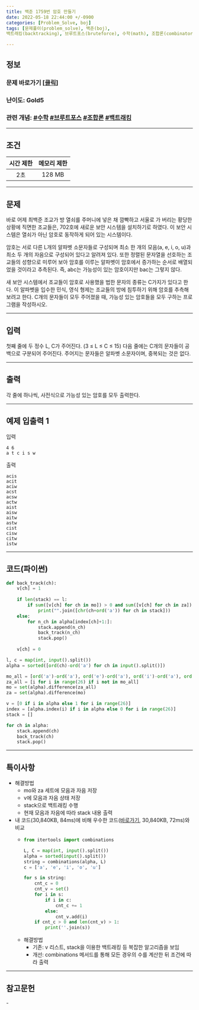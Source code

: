 ```yaml
---
title: 백준 1759번 암호 만들기
date: 2022-05-18 22:44:00 +/-0900
categories: [Problem_Solve, boj]
tags: [문제풀이(problem_solve), 백준(boj),  
백트래킹(backtracking), 브루트포스(bruteforce), 수학(math), 조합론(combinatorics)]

---
```

## 정보
### 문제 바로가기 [[클릭](https://www.acmicpc.net/problem/1759)]
### 난이도: Gold5
### 관련 개념: [#수학](https://www.acmicpc.net/problemset?sort=ac_desc&algo=124) [#브루트포스](https://www.acmicpc.net/problemset?sort=ac_desc&algo=125) [#조합론](https://www.acmicpc.net/problemset?sort=ac_desc&algo=6) [#백트래킹](https://www.acmicpc.net/problemset?sort=ac_desc&algo=5) 

---
## 조건

시간 제한|메모리 제한
:---:|:---:
2초|128 MB

---
## 문제
바로 어제 최백준 조교가 방 열쇠를 주머니에 넣은 채 깜빡하고 서울로 가 버리는 황당한 상황에 직면한 조교들은, 702호에 새로운 보안 시스템을 설치하기로 하였다. 이 보안 시스템은 열쇠가 아닌 암호로 동작하게 되어 있는 시스템이다.

암호는 서로 다른 L개의 알파벳 소문자들로 구성되며 최소 한 개의 모음(a, e, i, o, u)과 최소 두 개의 자음으로 구성되어 있다고 알려져 있다. 또한 정렬된 문자열을 선호하는 조교들의 성향으로 미루어 보아 암호를 이루는 알파벳이 암호에서 증가하는 순서로 배열되었을 것이라고 추측된다. 즉, abc는 가능성이 있는 암호이지만 bac는 그렇지 않다.

새 보안 시스템에서 조교들이 암호로 사용했을 법한 문자의 종류는 C가지가 있다고 한다. 이 알파벳을 입수한 민식, 영식 형제는 조교들의 방에 침투하기 위해 암호를 추측해 보려고 한다. C개의 문자들이 모두 주어졌을 때, 가능성 있는 암호들을 모두 구하는 프로그램을 작성하시오.

---
## 입력
첫째 줄에 두 정수 L, C가 주어진다. (3 ≤ L ≤ C ≤ 15) 다음 줄에는 C개의 문자들이 공백으로 구분되어 주어진다. 주어지는 문자들은 알파벳 소문자이며, 중복되는 것은 없다.

---
## 출력
각 줄에 하나씩, 사전식으로 가능성 있는 암호를 모두 출력한다.

---
## 예제 입출력 1
입력
```
4 6
a t c i s w
```

출력
```
acis
acit
aciw
acst
acsw
actw
aist
aisw
aitw
astw
cist
cisw
citw
istw
```

---
## 코드(파이썬)
```python
def back_track(ch):
    v[ch] = 1
    
    if len(stack) == l:
        if sum([v[ch] for ch in mo]) > 0 and sum([v[ch] for ch in za]) > 1:
            print("".join([chr(ch+ord('a')) for ch in stack]))
    else:
        for n_ch in alpha[index[ch]+1:]:
            stack.append(n_ch)
            back_track(n_ch)
            stack.pop()
            
    v[ch] = 0

l, c = map(int, input().split())
alpha = sorted([ord(ch)-ord('a') for ch in input().split()])

mo_all = [ord('a')-ord('a'), ord('e')-ord('a'), ord('i')-ord('a'), ord('o')-ord('a'), ord('u')-ord('a')]
za_all = [i for i in range(26) if i not in mo_all]
mo = set(alpha).difference(za_all)
za = set(alpha).difference(mo)

v = [0 if i in alpha else 1 for i in range(26)]
index = [alpha.index(i) if i in alpha else 0 for i in range(26)]
stack = []

for ch in alpha:
    stack.append(ch)
    back_track(ch)
    stack.pop()

```

---
## 특이사항
- 해결방법
  - mo와 za 세트에 모음과 자음 저장
  - v에 모음과 자음 상태 저장
  - stack으로 백트래킹 수행
  - 현재 모음과 자음에 따라 stack 내용 출력
- 내 코드(30,840KB, 84ms)에 비해 우수한 코드([바로가기](https://www.acmicpc.net/source/43379732), 30,840KB, 72ms)와 비교
  - ```python
    from itertools import combinations

    L, C = map(int, input().split())
    alpha = sorted(input().split())
    string = combinations(alpha, L)
    c = ['a', 'e', 'i', 'o', 'u']

    for s in string:
        cnt_c = 0
        cnt_v = set()
        for i in s:
            if i in c:
                cnt_c += 1
            else:
                cnt_v.add(i)
        if cnt_c > 0 and len(cnt_v) > 1:
            print(''.join(s))
    ```
  - 해결방법
    - 기존: v 리스트, stack을 이용한 백트래킹 등 복잡한 알고리즘을 보임
    - 개선: combinations 메서드를 통해 모든 경우의 수를 계산한 뒤 조건에 따라 출력

---
## 참고문헌
\-

